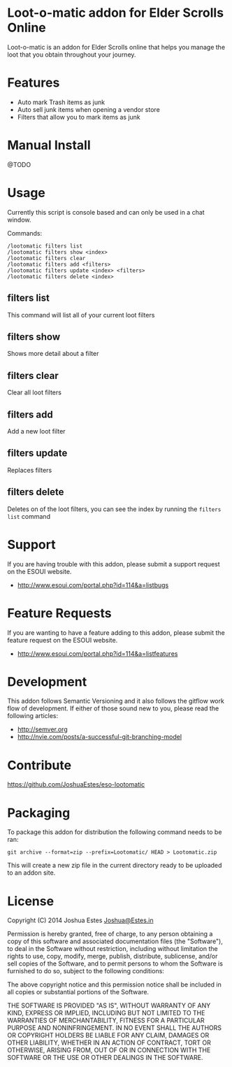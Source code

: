 Loot-o-matic addon for Elder Scrolls Online
===========================================

Loot-o-matic is an addon for Elder Scrolls online that helps you manage the
loot that you obtain throughout your journey.

# Features

- Auto mark Trash items as junk
- Auto sell junk items when opening a vendor store
- Filters that allow you to mark items as junk

# Manual Install

@TODO

# Usage

Currently this script is console based and can only be used in a chat window.

Commands:

    /lootomatic filters list
    /lootomatic filters show <index>
    /lootomatic filters clear
    /lootomatic filters add <filters>
    /lootomatic filters update <index> <filters>
    /lootomatic filters delete <index>

## filters list

This command will list all of your current loot filters

## filters show

Shows more detail about a filter

## filters clear

Clear all loot filters

## filters add

Add a new loot filter

## filters update

Replaces filters

## filters delete

Deletes on of the loot filters, you can see the index by running
the `filters list` command

# Support

If you are having trouble with this addon, please submit a support request
on the ESOUI website.

* http://www.esoui.com/portal.php?id=114&a=listbugs

# Feature Requests

If you are wanting to have a feature adding to this addon, please submit
the feature request on the ESOUI website.

* http://www.esoui.com/portal.php?id=114&a=listfeatures

# Development

This addon follows Semantic Versioning and it also follows the gitflow
work flow of development. If either of those sound new to you, please read
the following articles:

* http://semver.org
* http://nvie.com/posts/a-successful-git-branching-model

# Contribute

https://github.com/JoshuaEstes/eso-lootomatic

# Packaging

To package this addon for distribution the following command needs to be ran:

    git archive --format=zip --prefix=Lootomatic/ HEAD > Lootomatic.zip

This will create a new zip file in the current directory ready to be uploaded
to an addon site.

# License

Copyright (C) 2014 Joshua Estes <Joshua@Estes.in>

Permission is hereby granted, free of charge, to any person obtaining a copy of
this software and associated documentation files (the "Software"), to deal in
the Software without restriction, including without limitation the rights to
use, copy, modify, merge, publish, distribute, sublicense, and/or sell copies of
the Software, and to permit persons to whom the Software is furnished to do so,
subject to the following conditions:

The above copyright notice and this permission notice shall be included in all
copies or substantial portions of the Software.

THE SOFTWARE IS PROVIDED "AS IS", WITHOUT WARRANTY OF ANY KIND, EXPRESS OR
IMPLIED, INCLUDING BUT NOT LIMITED TO THE WARRANTIES OF MERCHANTABILITY, FITNESS
FOR A PARTICULAR PURPOSE AND NONINFRINGEMENT. IN NO EVENT SHALL THE AUTHORS OR
COPYRIGHT HOLDERS BE LIABLE FOR ANY CLAIM, DAMAGES OR OTHER LIABILITY, WHETHER
IN AN ACTION OF CONTRACT, TORT OR OTHERWISE, ARISING FROM, OUT OF OR IN
CONNECTION WITH THE SOFTWARE OR THE USE OR OTHER DEALINGS IN THE SOFTWARE.
